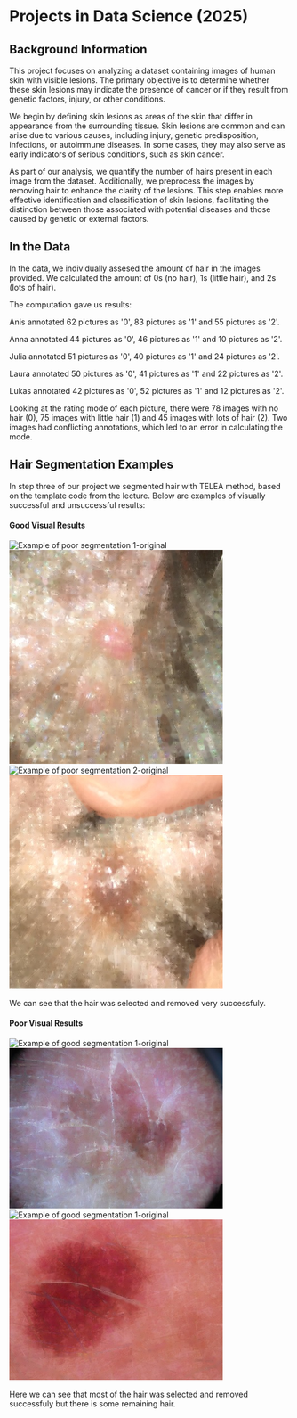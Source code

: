 # Projects in Data Science (2025)

## Background Information

This project focuses on analyzing a dataset containing images of human skin with visible lesions. The primary objective is to determine whether these skin lesions may indicate the presence of cancer or if they result from genetic factors, injury, or other conditions.

We begin by defining skin lesions as areas of the skin that differ in appearance from the surrounding tissue. Skin lesions are common and can arise due to various causes, including injury, genetic predisposition, infections, or autoimmune diseases. In some cases, they may also serve as early indicators of serious conditions, such as skin cancer.

As part of our analysis, we quantify the number of hairs present in each image from the dataset. Additionally, we preprocess the images by removing hair to enhance the clarity of the lesions. This step enables more effective identification and classification of skin lesions, facilitating the distinction between those associated with potential diseases and those caused by genetic or external factors.

## In the Data
In the data, we individually assesed the amount of hair in the images provided. We calculated the amount of 0s (no hair), 1s (little hair), and 2s (lots of hair). 

The computation gave us results: 

Anis annotated 62 pictures as '0', 83 pictures as '1' and 55 pictures as '2'.

Anna annotated 44 pictures as '0', 46 pictures as '1' and 10 pictures as '2'.

Julia annotated 51 pictures as '0', 40 pictures as '1' and 24 pictures as '2'.

Laura annotated 50 pictures as '0', 41 pictures as '1' and 22 pictures as '2'.

Lukas annotated 42 pictures as '0', 52 pictures as '1' and 12 pictures as '2'.

Looking at the rating mode of each picture, there were 78 images with no hair (0), 75 images with little hair (1) and 45 images with lots of hair (2). Two images had conflicting annotations, which led to an error in calculating the mode.

## Hair Segmentation Examples

In step three of our project we segmented hair with TELEA method, based on the template code from the lecture. Below are examples of visually successful and unsuccessful results:

#### Good Visual Results
![Example of poor segmentation 1-original](/result/img_1721.jpg)
![Example of poor segmentation 1-result](/result/output1721.jpg)
![Example of poor segmentation 2-original](/result/img_1730.jpg)
![Example of good segmentation 2-result](/result/output1730.jpg)

We can see that the hair was selected and removed very successfuly.

#### Poor Visual Results

![Example of good segmentation 1-original](/result/img_1739.jpg)
![Example of good segmentation 1-result](/result/output1739.jpg)
![Example of good segmentation 1-original](/result/img_1757.jpg)
![Example of good segmentation 2-result](/result/output1757.jpg)

Here we can see that most of the hair was selected and removed successfuly but there is some remaining hair.
